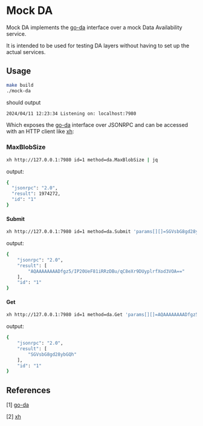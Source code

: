 # Mock DA

Mock DA implements the [go-da][go-da] interface over a mock Data Availability service.

It is intended to be used for testing DA layers without having to set up the actual services.

## Usage

```sh
make build
./mock-da
```

should output

```sh
2024/04/11 12:23:34 Listening on: localhost:7980
```

Which exposes the [go-da] interface over JSONRPC and can be accessed with an HTTP client like [xh][xh]:

### MaxBlobSize

```sh
xh http://127.0.0.1:7980 id=1 method=da.MaxBlobSize | jq
```

output:

```sh
{
  "jsonrpc": "2.0",
  "result": 1974272,
  "id": "1"
}
```

#### Submit

```sh
xh http://127.0.0.1:7980 id=1 method=da.Submit 'params[][]=SGVsbG8gd28ybGQh' 'params[]:=-2'  'params[]=AAAAAAAAAAAAAAAAAAAAAAAAAAECAwQFBgcICRA=' | jq
```

output:

```sh
{
    "jsonrpc": "2.0",
    "result": [
        "AQAAAAAAAADfgz5/IP20UeF81iRRzDBu/qC8eXr9DUyplrfXod3VOA=="
    ],
    "id": "1"
}
```

#### Get

```sh
xh http://127.0.0.1:7980 id=1 method=da.Get 'params[][]=AQAAAAAAAADfgz5/IP20UeF81iRRzDBu/qC8eXr9DUyplrfXod3VOA==' 'params[]=AAAAAAAAAAAAAAAAAAAAAAAAAAECAwQFBgcICRA='
```

output:

```sh
{
    "jsonrpc": "2.0",
    "result": [
        "SGVsbG8gd28ybGQh"
    ],
    "id": "1"
}
```

## References

[1] [go-da][go-da]

[2] [xh][xh]

[go-da]: https://github.com/rollkit/go-da
[xh]: https://github.com/ducaale/xh
